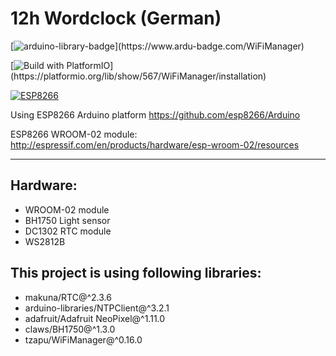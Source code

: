 # 12h Wordclock (German)


[![arduino-library-badge](https://www.ardu-badge.com/badge/WiFiManager.svg?)](https://www.ardu-badge.com/WiFiManager)

[![Build with PlatformIO](https://img.shields.io/badge/PlatformIO-Library-orange?)](https://platformio.org/lib/show/567/WiFiManager/installation)

[![ESP8266](https://img.shields.io/badge/ESP-8266-000000.svg?longCache=true&style=flat&colorA=CC101F)](https://www.espressif.com/en/products/socs/esp8266)

Using ESP8266 Arduino platform
https://github.com/esp8266/Arduino

ESP8266 WROOM-02 module:
http://espressif.com/en/products/hardware/esp-wroom-02/resources

---

## Hardware:
- WROOM-02 module
- BH1750 Light sensor
- DC1302 RTC module
- WS2812B

## This project is using following libraries:
- makuna/RTC@^2.3.6
- arduino-libraries/NTPClient@^3.2.1
- adafruit/Adafruit NeoPixel@^1.11.0
- claws/BH1750@^1.3.0
- tzapu/WiFiManager@^0.16.0
